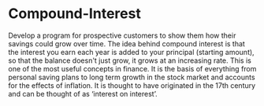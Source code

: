 # Compound-Interest

Develop  a program for prospective customers to show them how their savings could grow over time.
The  idea  behind  compound  interest  is  that  the  interest  you  earn  each  year  is  added  to  your principal (starting amount), 
so that the balance doesn't just grow, it grows at an increasing rate. This is one of the most useful concepts in finance. 
It is the basis of everything from personal saving plans to long term growth in the stock market and accounts for the effects of inflation. 
It is thought to have originated in the 17th century and can be thought of as ‘interest on interest’.

